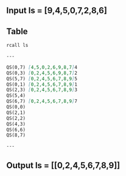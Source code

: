 ## Input ls = [9,4,5,0,7,2,8,6]

## Table

```markdown
rcall ls

---

QS(0,7) [4,5,0,2,6,9,8,7]4
QS(0,3) [0,2,4,5,6,9,8,7]2
QS(5,7) [0,2,4,5,6,7,8,9]5
QS(0,1) [0,2,4,5,6,7,8,9]1
QS(2,3) [0,2,4,5,6,7,8,9]3
QS(5,4)
QS(6,7) [0,2,4,5,6,7,8,9]7
QS(0,0)
QS(2,1)
QS(2,2)
QS(4,3)
QS(6,6)
QS(8,7)

---
```

## Output ls = [[0,2,4,5,6,7,8,9]]
